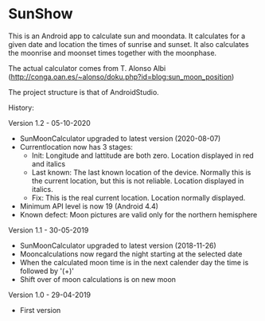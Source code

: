 # SunShow

This is an Android app to calculate sun and moondata.
It calculates for a given date and location the times of sunrise and sunset. It also calculates the moonrise and moonset times together with the moonphase.

The actual calculator comes from T. Alonso Albi (http://conga.oan.es/~alonso/doku.php?id=blog:sun_moon_position)

The project structure is that of AndroidStudio.

History:

Version 1.2 - 05-10-2020
- SunMoonCalculator upgraded to latest version (2020-08-07)
- Currentlocation now has 3 stages:
  - Init: Longitude and lattitude are both zero. Location displayed in red and italics
  - Last known: The last known location of the device. Normally this is the current location, but this is not reliable. Location displayed in italics.
  - Fix: This is the real current location. Location normally displayed.
- Minimum API level is now 19 (Android 4.4)
- Known defect: Moon pictures are valid only for the northern hemisphere

Version 1.1 - 30-05-2019
- SunMoonCalculator upgraded to latest version (2018-11-26)
- Mooncalculations now regard the night starting at the selected date
- When the calculated moon time is in the next calender day the time is followed by '(+)'
- Shift over of moon calculations is on new moon

Version 1.0 - 29-04-2019
- First version
